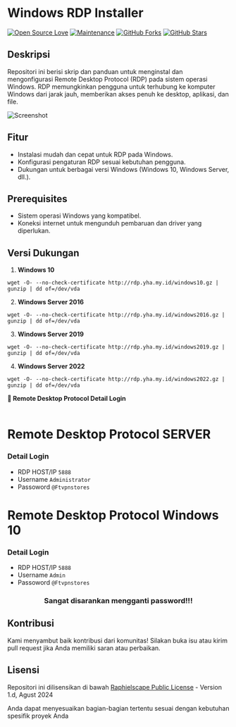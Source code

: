 # Windows RDP Installer

[![Open Source Love](https://badges.frapsoft.com/os/v2/open-source.png?v=103)](https://github.com/FighterTunnel/tunnel)
[![Maintenance](https://img.shields.io/badge/Maintained%3F-Yes-green)](https://GitHub.com/FighterTunnel/tunnel/graphs/commit-activity)
[![GitHub Forks](https://img.shields.io/github/forks/FighterTunnel/tunnel?&logo=github)](https://github.com/FighterTunnel/tunnel/fork)
[![GitHub Stars](https://img.shields.io/github/stars/FighterTunnel/tunnel?&logo=github)](https://github.com/FighterTunnel/tunnel/stargazers)

## Deskripsi
Repositori ini berisi skrip dan panduan untuk menginstal dan mengonfigurasi Remote Desktop Protocol (RDP) pada sistem operasi Windows. RDP memungkinkan pengguna untuk terhubung ke komputer Windows dari jarak jauh, memberikan akses penuh ke desktop, aplikasi, dan file.

![Screenshot](https://www.bleepstatic.com/content/hl-images/2024/05/14/Windows-Server.jpg)

## Fitur
- Instalasi mudah dan cepat untuk RDP pada Windows.
- Konfigurasi pengaturan RDP sesuai kebutuhan pengguna.
- Dukungan untuk berbagai versi Windows (Windows 10, Windows Server, dll.).

## Prerequisites
- Sistem operasi Windows yang kompatibel.
- Koneksi internet untuk mengunduh pembaruan dan driver yang diperlukan.

## Versi Dukungan
1. **Windows 10**
```
wget -O- --no-check-certificate http://rdp.yha.my.id/windows10.gz | gunzip | dd of=/dev/vda
```
2. **Windows Server 2016**
```
wget -O- --no-check-certificate http://rdp.yha.my.id/windows2016.gz | gunzip | dd of=/dev/vda
```
3. **Windows Server 2019**
```
wget -O- --no-check-certificate http://rdp.yha.my.id/windows2019.gz | gunzip | dd of=/dev/vda
```
4. **Windows Server 2022**
```
wget -O- --no-check-certificate http://rdp.yha.my.id/windows2022.gz | gunzip | dd of=/dev/vda
```
<summary><b>🔗 Remote Desktop Protocol Detail Login</b></summary>
<br>
    
# Remote Desktop Protocol SERVER 
### Detail Login
-  RDP HOST/IP `5888`
-  Username `Administrator`
-  Passoword `@Ftvpnstores`

# Remote Desktop Protocol Windows 10
### Detail Login
-  RDP HOST/IP `5888`
-  Username `Admin`
-  Passoword `@Ftvpnstores`
<h3 align="center">Sangat disarankan mengganti password!!!</h3>

## Kontribusi
Kami menyambut baik kontribusi dari komunitas! Silakan buka isu atau kirim pull request jika Anda memiliki saran atau perbaikan.

## Lisensi
Repositori ini dilisensikan di bawah [Raphielscape Public License](https://raw.githubusercontent.com/FighterTunnel/rdp/main/LICENCE) - Version 1.d, Agust 2024

Anda dapat menyesuaikan bagian-bagian tertentu sesuai dengan kebutuhan spesifik proyek Anda
